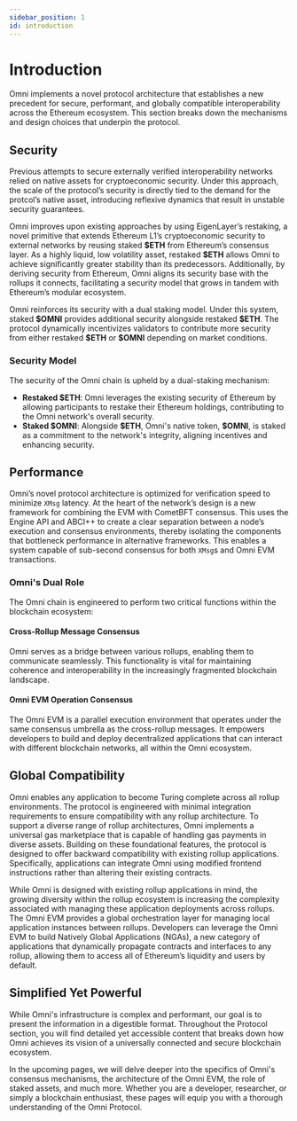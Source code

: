 ```yaml
---
sidebar_position: 1
id: introduction
---
```


# Introduction

Omni implements a novel protocol architecture that establishes a new precedent for secure, performant, and globally compatible interoperability across the Ethereum ecosystem. This section breaks down the mechanisms and design choices that underpin the protocol.

## Security

Previous attempts to secure externally verified interoperability networks relied on native assets for cryptoeconomic security. Under this approach, the scale of the protocol’s security is directly tied to the demand for the protcol’s native asset, introducing reflexive dynamics that result in unstable security guarantees.

Omni improves upon existing approaches by using EigenLayer’s restaking, a novel primitive that extends Ethereum L1’s cryptoeconomic security to external networks by reusing staked **\$ETH** from Ethereum’s consensus layer. As a highly liquid, low volatility asset, restaked **\$ETH** allows Omni to achieve significantly greater stability than its predecessors. Additionally, by deriving security from Ethereum, Omni aligns its security base with the rollups it connects, facilitating a security model that grows in tandem with Ethereum’s modular ecosystem.

Omni reinforces its security with a dual staking model. Under this system, staked **\$OMNI** provides additional security alongside restaked **\$ETH**. The protocol dynamically incentivizes validators to contribute more security from either restaked **\$ETH** or **\$OMNI** depending on market conditions.

### Security Model

The security of the Omni chain is upheld by a dual-staking mechanism:

- **Restaked \$ETH**: Omni leverages the existing security of Ethereum by allowing participants to restake their Ethereum holdings, contributing to the Omni network's overall security.
- **Staked \$OMNI**: Alongside **\$ETH**, Omni's native token, **\$OMNI**, is staked as a commitment to the network's integrity, aligning incentives and enhancing security.

## Performance

Omni’s novel protocol architecture is optimized for verification speed to minimize `XMsg` latency. At the heart of the network’s design is a new framework for combining the EVM with CometBFT consensus. This uses the Engine API and ABCI++ to create a clear separation between a node’s execution and consensus environments, thereby isolating the components that bottleneck performance in alternative frameworks. This enables a system capable of sub-second consensus for both `XMsg`s and Omni EVM transactions.

### Omni's Dual Role

The Omni chain is engineered to perform two critical functions within the blockchain ecosystem:

#### Cross-Rollup Message Consensus

Omni serves as a bridge between various rollups, enabling them to communicate seamlessly. This functionality is vital for maintaining coherence and interoperability in the increasingly fragmented blockchain landscape.

#### Omni EVM Operation Consensus

The Omni EVM is a parallel execution environment that operates under the same consensus umbrella as the cross-rollup messages. It empowers developers to build and deploy decentralized applications that can interact with different blockchain networks, all within the Omni ecosystem.

## Global Compatibility

Omni enables any application to become Turing complete across all rollup environments. The protocol is engineered with minimal integration requirements to ensure compatibility with any rollup architecture. To support a diverse range of rollup architectures, Omni implements a universal gas marketplace that is capable of handling gas payments in diverse assets. Building on these foundational features, the protocol is designed to offer backward compatibility with existing rollup applications. Specifically, applications can integrate Omni using modified frontend instructions rather than altering their existing contracts.

While Omni is designed with existing rollup applications in mind, the growing diversity within the rollup ecosystem is increasing the complexity associated with managing these application deployments across rollups. The Omni EVM provides a global orchestration layer for managing local application instances between rollups. Developers can leverage the Omni EVM to build Natively Global Applications (NGAs), a new category of applications that dynamically propagate contracts and interfaces to any rollup, allowing them to access all of Ethereum’s liquidity and users by default.

## Simplified Yet Powerful

While Omni's infrastructure is complex and performant, our goal is to present the information in a digestible format. Throughout the Protocol section, you will find detailed yet accessible content that breaks down how Omni achieves its vision of a universally connected and secure blockchain ecosystem.

In the upcoming pages, we will delve deeper into the specifics of Omni's consensus mechanisms, the architecture of the Omni EVM, the role of staked assets, and much more. Whether you are a developer, researcher, or simply a blockchain enthusiast, these pages will equip you with a thorough understanding of the Omni Protocol.
